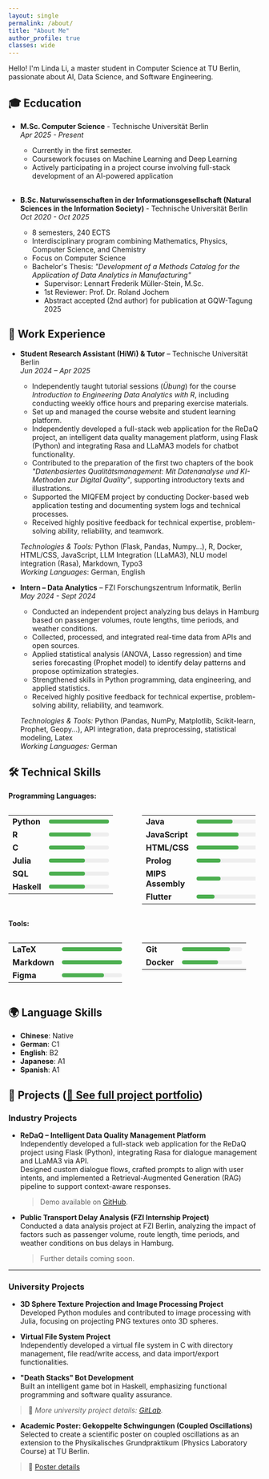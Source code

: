 ```yaml
---
layout: single
permalink: /about/
title: "About Me"
author_profile: true
classes: wide
---
```


Hello! I'm Linda Li, a master student in Computer Science at TU Berlin, passionate about AI, Data Science, and Software Engineering.


## 🎓 Ecducation

- **M.Sc. Computer Science** - Technische Universität Berlin<br>
  *Apr 2025 - Present*

  - Currently in the first semester.
  - Coursework focuses on Machine Learning and Deep Learning
  - Actively participating in a project course involving full-stack development of an
  AI-powered application
<br><br>
- **B.Sc. Naturwissenschaften in der Informationsgesellschaft (Natural Sciences in the Information Society)** - Technische Universität Berlin<br>
  *Oct 2020 - Oct 2025*

  - 8 semesters, 240 ECTS
  - Interdisciplinary program combining Mathematics, Physics, Computer Science, and Chemistry
  - Focus on Computer Science
  - Bachelor's Thesis: *"Development of a Methods Catalog for the Application of Data Analytics in Manufacturing"*
    - Supervisor: Lennart Frederik Müller-Stein, M.Sc.
    - 1st Reviewer: Prof. Dr. Roland Jochem
    - Abstract accepted (2nd author) for publication at GQW-Tagung 2025

## 💼 Work Experience

- **Student Research Assistant (HiWi) & Tutor** – Technische Universität Berlin  
  *Jun 2024 – Apr 2025*  
  - Independently taught tutorial sessions (*Übung*) for the course *Introduction to Engineering Data Analytics with R*, including conducting weekly office hours and preparing exercise materials.
  - Set up and managed the course website and student learning platform.
  - Independently developed a full-stack web application for the ReDaQ project, an intelligent data quality management platform, using Flask (Python) and integrating Rasa and LLaMA3 models for chatbot functionality.
  - Contributed to the preparation of the first two chapters of the book *"Datenbasiertes Qualitätsmanagement: Mit Datenanalyse und KI-Methoden zur Digital Quality"*, supporting introductory texts and illustrations.
  - Supported the MIQFEM project by conducting Docker-based web application testing and documenting system logs and technical processes.
  - Received highly positive feedback for technical expertise, problem-solving ability, reliability, and teamwork.<br>

  *Technologies & Tools:* Python (Flask, Pandas, Numpy...), R, Docker, HTML/CSS, JavaScript, LLM Integration (LLaMA3), NLU model integration (Rasa), Markdown, Typo3<br>
  *Working Languages*: German, English


- **Intern – Data Analytics** – FZI Forschungszentrum Informatik, Berlin<br>
  *May 2024 - Sept 2024*
  - Conducted an independent project analyzing bus delays in Hamburg based on passenger volumes, route lengths, time periods, and weather conditions.
  - Collected, processed, and integrated real-time data from APIs and open sources.
  - Applied statistical analysis (ANOVA, Lasso regression) and time series forecasting (Prophet model) to identify delay patterns and propose optimization strategies.
  - Strengthened skills in Python programming, data engineering, and applied statistics.
  - Received highly positive feedback for technical expertise, problem-solving ability, reliability, and teamwork.<br>

  *Technologies & Tools:* Python (Pandas, NumPy, Matplotlib, Scikit-learn, Prophet, Geopy...), API integration, data preprocessing, statistical modeling, Latex<br>
  *Working Languages:* German

## 🛠️ Technical Skills

**Programming Languages:**

<div style="display: flex; flex-wrap: wrap; gap: 40px;">

  <table style="width:45%;">
    <tr>
      <td><strong>Python</strong></td>
      <td>
        <div style="background-color: #eee; width: 120px; height: 8px; border-radius: 5px;">
          <div style="background-color: #4CAF50; width: 100%; height: 8px; border-radius: 5px;"></div>
        </div>
      </td>
    </tr>
        <tr>
      <td><strong>R</strong></td>
      <td>
        <div style="background-color: #eee; width: 120px; height: 8px; border-radius: 5px;">
          <div style="background-color: #4CAF50; width: 70%; height: 8px; border-radius: 5px;"></div>
        </div>
      </td>
    </tr>
    <tr>
      <td><strong>C</strong></td>
      <td>
        <div style="background-color: #eee; width: 120px; height: 8px; border-radius: 5px;">
          <div style="background-color: #4CAF50; width: 60%; height: 8px; border-radius: 5px;"></div>
        </div>
      </td>
    </tr>
    <tr>
      <td><strong>Julia</strong></td>
      <td>
        <div style="background-color: #eee; width: 120px; height: 8px; border-radius: 5px;">
          <div style="background-color: #4CAF50; width: 60%; height: 8px; border-radius: 5px;"></div>
        </div>
      </td>
    </tr>
    <tr>
      <td><strong>SQL</strong></td>
      <td>
        <div style="background-color: #eee; width: 120px; height: 8px; border-radius: 5px;">
          <div style="background-color: #4CAF50; width: 60%; height: 8px; border-radius: 5px;"></div>
        </div>
      </td>
    </tr>
    <tr>
    <td><strong>Haskell</strong></td>
    <td>
        <div style="background-color: #eee; width: 120px; height: 8px; border-radius: 5px;">
        <div style="background-color: #4CAF50; width: 60%; height: 8px; border-radius: 5px;"></div>
        </div>
    </td>
    </tr>
  </table>

  <table style="width:45%;">
    <tr>
    <td><strong>Java</strong></td>
    <td>
        <div style="background-color: #eee; width: 120px; height: 8px; border-radius: 5px;">
        <div style="background-color: #4CAF50; width: 60%; height: 8px; border-radius: 5px;"></div>
        </div>
    </td>
    </tr>
        <tr>
      <td><strong>JavaScript</strong></td>
      <td>
        <div style="background-color: #eee; width: 120px; height: 8px; border-radius: 5px;">
          <div style="background-color: #4CAF50; width: 70%; height: 8px; border-radius: 5px;"></div>
        </div>
      </td>
    </tr>
    <tr>
      <td><strong>HTML/CSS</strong></td>
      <td>
        <div style="background-color: #eee; width: 120px; height: 8px; border-radius: 5px;">
          <div style="background-color: #4CAF50; width: 70%; height: 8px; border-radius: 5px;"></div>
        </div>
      </td>
    </tr>
    <tr>
    <td><strong>Prolog</strong></td>
    <td>
        <div style="background-color: #eee; width: 120px; height: 8px; border-radius: 5px;">
        <div style="background-color: #4CAF50; width: 40%; height: 8px; border-radius: 5px;"></div>
        </div>
    </td>
    </tr>
    <tr>
    <td><strong>MIPS Assembly</strong></td>
    <td>
        <div style="background-color: #eee; width: 120px; height: 8px; border-radius: 5px;">
        <div style="background-color: #4CAF50; width: 40%; height: 8px; border-radius: 5px;"></div>
        </div>
    </td>
    </tr>
    <tr>
      <td><strong>Flutter</strong></td>
      <td>
        <div style="background-color: #eee; width: 120px; height: 8px; border-radius: 5px;">
          <div style="background-color: #4CAF50; width: 30%; height: 8px; border-radius: 5px;"></div>
        </div>
      </td>
    </tr>
  </table>
</div>


**Tools:**
<div style="display: flex; flex-wrap: wrap; gap: 40px;">

  <table style="width:45%;">
    <tr>
      <td><strong>LaTeX</strong></td>
      <td>
        <div style="background-color: #eee; width: 120px; height: 8px; border-radius: 5px;">
          <div style="background-color: #4CAF50; width: 100%; height: 8px; border-radius: 5px;"></div>
        </div>
      </td>
    </tr>
    <tr>
      <td><strong>Markdown</strong></td>
      <td>
        <div style="background-color: #eee; width: 120px; height: 8px; border-radius: 5px;">
          <div style="background-color: #4CAF50; width: 100%; height: 8px; border-radius: 5px;"></div>
        </div>
      </td>
    </tr>
    <tr>
      <td><strong>Figma</strong></td>
      <td>
        <div style="background-color: #eee; width: 120px; height: 8px; border-radius: 5px;">
          <div style="background-color: #4CAF50; width: 70%; height: 8px; border-radius: 5px;"></div>
        </div>
      </td>
    </tr>
  </table>

  <table style="width:45%;">
    <tr>
      <td><strong>Git</strong></td>
      <td>
        <div style="background-color: #eee; width: 120px; height: 8px; border-radius: 5px;">
          <div style="background-color: #4CAF50; width: 80%; height: 8px; border-radius: 5px;"></div>
        </div>
      </td>
    </tr>
    <tr>
      <td><strong>Docker</strong></td>
      <td>
        <div style="background-color: #eee; width: 120px; height: 8px; border-radius: 5px;">
          <div style="background-color: #4CAF50; width: 60%; height: 8px; border-radius: 5px;"></div>
        </div>
      </td>
    </tr>
  </table>

</div>


## 🌍 Language Skills

- **Chinese**: Native
- **German**: C1
- **English**: B2
- **Japanese**: A1
- **Spanish**: A1

## 🚀 Projects ([🔗 See full project portfolio](/projects/))

### Industry Projects

- **ReDaQ – Intelligent Data Quality Management Platform**  
  Independently developed a full-stack web application for the ReDaQ project using Flask (Python), integrating Rasa for dialogue management and LLaMA3 via API.<br>
  Designed custom dialogue flows, crafted prompts to align with user intents, and implemented a Retrieval-Augmented Generation (RAG) pipeline to support context-aware responses.

  > Demo available on [GitHub](https://github.com/lindali0401/smartdq-demo).


- **Public Transport Delay Analysis (FZI Internship Project)**  
  Conducted a data analysis project at FZI Berlin, analyzing the impact of factors such as passenger volume, route length, time periods, and weather conditions on bus delays in Hamburg.  
  > Further details coming soon.

---

### University Projects

- **3D Sphere Texture Projection and Image Processing Project**  
  Developed Python modules and contributed to image processing with Julia, focusing on projecting PNG textures onto 3D spheres.

- **Virtual File System Project**  
  Independently developed a virtual file system in C with directory management, file read/write access, and data import/export functionalities.

- **"Death Stacks" Bot Development**  
  Built an intelligent game bot in Haskell, emphasizing functional programming and software quality assurance.

> 📍 *More university project details: [GitLab](https://git.tu-berlin.de/lgreen0401).*

- **Academic Poster: Gekoppelte Schwingungen (Coupled Oscillations)**  
  Selected to create a scientific poster on coupled oscillations as an extension to the Physikalisches Grundpraktikum (Physics Laboratory Course) at TU Berlin.  
> 📍 [Poster details](https://www.tu.berlin/nlo/physikalische-grundpraktika/experimente-2/tk6)

